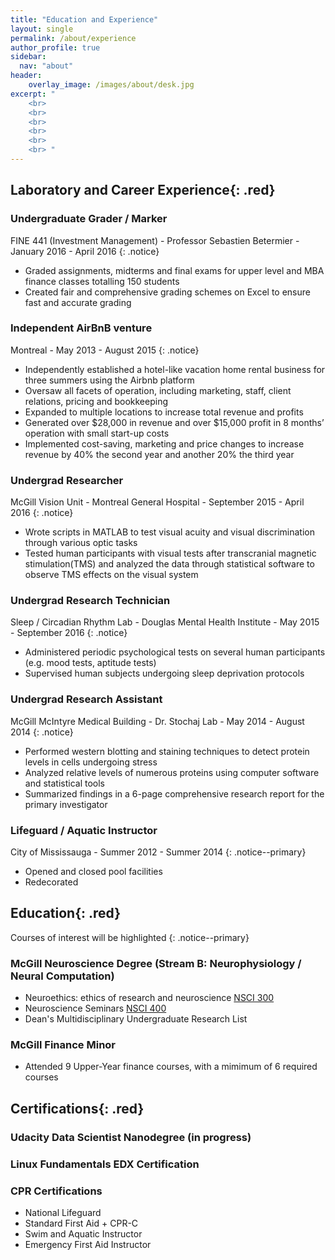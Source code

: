 ```yaml
---
title: "Education and Experience"
layout: single
permalink: /about/experience
author_profile: true
sidebar:
  nav: "about"
header:
    overlay_image: /images/about/desk.jpg
excerpt: "
    <br>
    <br>
    <br>
    <br>
    <br>
    <br> "
---
```


## **Laboratory and Career Experience**{: .red}

### Undergraduate Grader / Marker
FINE 441 (Investment Management) - Professor Sebastien Betermier - January 2016 - April 2016
{: .notice}
  - Graded assignments, midterms and final exams for upper level and MBA finance classes totalling 150 students
  - Created fair and comprehensive grading schemes on Excel to ensure fast and accurate grading 
  
### Independent AirBnB venture 
Montreal - May 2013 - August 2015
{: .notice}
  - Independently established a hotel-like vacation home rental business for three summers using the Airbnb platform 
  - Oversaw all facets of operation, including marketing, staff, client relations, pricing and bookkeeping 
  - Expanded to multiple locations to increase total revenue and profits 
  - Generated over $28,000 in revenue and over $15,000 profit in 8 months’ operation with small start-up costs
  - Implemented cost-saving, marketing and price changes to increase revenue by 40% the second year and another 20% the third year 

### Undergrad Researcher 
McGill Vision Unit - Montreal General Hospital - September 2015 - April 2016
{: .notice}
  - Wrote scripts in MATLAB to test visual acuity and visual discrimination through various optic tasks
  - Tested human participants with visual tests after transcranial magnetic stimulation(TMS) and analyzed the data through statistical software to observe TMS effects on the visual system 

### Undergrad Research Technician  
Sleep / Circadian Rhythm Lab - Douglas Mental Health Institute - May 2015 - September 2016
{: .notice}
  - Administered periodic psychological tests on several human participants (e.g. mood tests, aptitude tests)
  - Supervised human subjects undergoing sleep deprivation protocols 


### Undergrad Research Assistant
McGill McIntyre Medical Building - Dr. Stochaj Lab - May 2014 - August 2014
{: .notice}
  - Performed western blotting and staining techniques to detect protein levels in cells undergoing stress 
  - Analyzed relative levels of numerous proteins using computer software and statistical tools 
  - Summarized findings in a 6-page comprehensive research report for the primary investigator

### Lifeguard / Aquatic Instructor
City of Mississauga - Summer 2012 - Summer 2014 
{: .notice--primary}
  - Opened and closed pool facilities 
  - Redecorated
  
## **Education**{: .red}
Courses of interest will be highlighted
{: .notice--primary}

### McGill Neuroscience Degree (Stream B: Neurophysiology / Neural Computation)
  - Neuroethics: ethics of research and neuroscience [NSCI 300](https://www.mcgill.ca/study/2016-2017/courses/nsci-300)
  - Neuroscience Seminars [NSCI 400](https://www.mcgill.ca/study/2016-2017/courses/nsci-400d1)
  - Dean's Multidisciplinary Undergraduate Research List
### McGill Finance Minor 
  - Attended 9 Upper-Year finance courses, with a mimimum of 6 required courses

## **Certifications**{: .red}

### Udacity Data Scientist Nanodegree (in progress)

### Linux Fundamentals EDX Certification 

### CPR Certifications 
  - National Lifeguard 
  - Standard First Aid + CPR-C 
  - Swim and Aquatic Instructor 
  - Emergency First Aid Instructor
